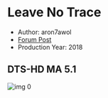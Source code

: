 # Leave No Trace

* Author: aron7awol
* [Forum Post](https://www.avsforum.com/threads/bass-eq-for-filtered-movies.2995212/post-56883422)
* Production Year: 2018

## DTS-HD MA 5.1

![img 0](https://i.imgur.com/bxW8fSd.jpg)

